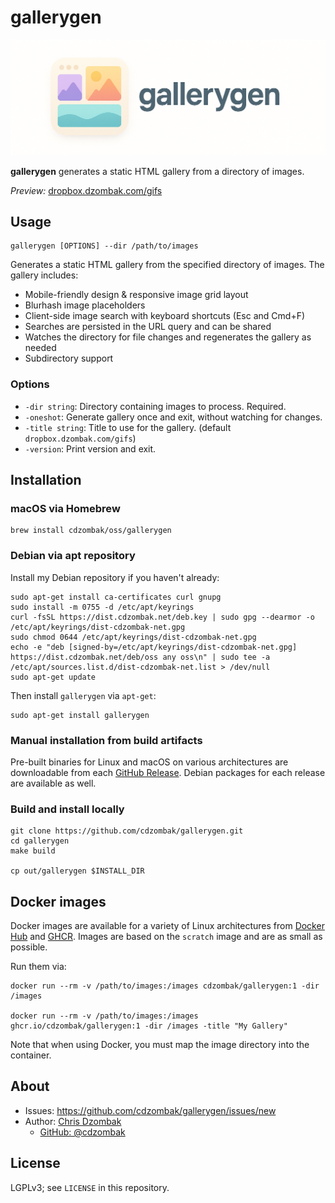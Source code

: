 # gallerygen

![gallerygen banner](img/gallerygen-banner.png)

**gallerygen** generates a static HTML gallery from a directory of images.

*Preview:* [dropbox.dzombak.com/gifs](https://dropbox.dzombak.com/gifs)

## Usage

```text
gallerygen [OPTIONS] --dir /path/to/images
```

Generates a static HTML gallery from the specified directory of images. The gallery includes:
- Mobile-friendly design & responsive image grid layout
- Blurhash image placeholders
- Client-side image search with keyboard shortcuts (Esc and Cmd+F)
- Searches are persisted in the URL query and can be shared
- Watches the directory for file changes and regenerates the gallery as needed
- Subdirectory support

### Options

- `-dir string`: Directory containing images to process. Required.
- `-oneshot`: Generate gallery once and exit, without watching for changes.
- `-title string`: Title to use for the gallery. (default `dropbox.dzombak.com/gifs`)
- `-version`: Print version and exit.

## Installation

### macOS via Homebrew

```shell
brew install cdzombak/oss/gallerygen
```

### Debian via apt repository

Install my Debian repository if you haven't already:

```shell
sudo apt-get install ca-certificates curl gnupg
sudo install -m 0755 -d /etc/apt/keyrings
curl -fsSL https://dist.cdzombak.net/deb.key | sudo gpg --dearmor -o /etc/apt/keyrings/dist-cdzombak-net.gpg
sudo chmod 0644 /etc/apt/keyrings/dist-cdzombak-net.gpg
echo -e "deb [signed-by=/etc/apt/keyrings/dist-cdzombak-net.gpg] https://dist.cdzombak.net/deb/oss any oss\n" | sudo tee -a /etc/apt/sources.list.d/dist-cdzombak-net.list > /dev/null
sudo apt-get update
```

Then install `gallerygen` via `apt-get`:

```shell
sudo apt-get install gallerygen
```

### Manual installation from build artifacts

Pre-built binaries for Linux and macOS on various architectures are downloadable from each [GitHub Release](https://github.com/cdzombak/gallerygen/releases). Debian packages for each release are available as well.

### Build and install locally

```shell
git clone https://github.com/cdzombak/gallerygen.git
cd gallerygen
make build

cp out/gallerygen $INSTALL_DIR
```

## Docker images

Docker images are available for a variety of Linux architectures from [Docker Hub](https://hub.docker.com/r/cdzombak/gallerygen) and [GHCR](https://github.com/cdzombak/gallerygen/pkgs/container/gallerygen). Images are based on the `scratch` image and are as small as possible.

Run them via:

```shell
docker run --rm -v /path/to/images:/images cdzombak/gallerygen:1 -dir /images

docker run --rm -v /path/to/images:/images ghcr.io/cdzombak/gallerygen:1 -dir /images -title "My Gallery"
```

Note that when using Docker, you must map the image directory into the container.

## About

- Issues: https://github.com/cdzombak/gallerygen/issues/new
- Author: [Chris Dzombak](https://www.dzombak.com)
  - [GitHub: @cdzombak](https://www.github.com/cdzombak)

## License

LGPLv3; see `LICENSE` in this repository.
